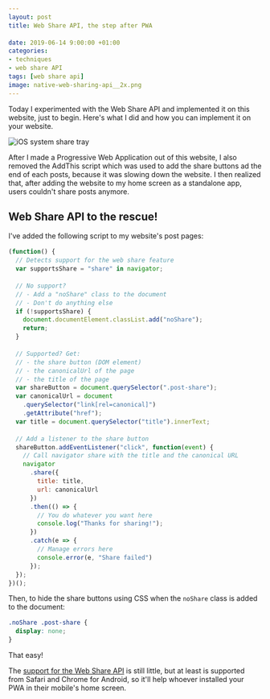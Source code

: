 ```yaml
---
layout: post
title: Web Share API, the step after PWA

date: 2019-06-14 9:00:00 +01:00
categories:
- techniques
- web share API
tags: [web share api]
image: native-web-sharing-api__2x.png
---
```


Today I experimented with the Web Share API and implemented it on this website, just to begin. Here's what I did and how you can implement it on your website.

<img alt="iOS system share tray" src="/assets/post-images/native-web-sharing-api__1x.png" srcset="/assets/post-images/native-web-sharing-api__1x.png 1x, /assets/post-images/native-web-sharing-api__2x.png 2x" class="post-image">

After I made a Progressive Web Application out of this website, I also removed the AddThis script which was used to add the share buttons ad the end of each posts, because it was slowing down the website. I then realized that, after adding the website to my home screen as a standalone app, users couldn't share posts anymore. 

## Web Share API to the rescue!

I've added the following script to my website's post pages:

```js
(function() {
  // Detects support for the web share feature
  var supportsShare = "share" in navigator;

  // No support? 
  // - Add a "noShare" class to the document
  // - Don't do anything else
  if (!supportsShare) {
    document.documentElement.classList.add("noShare");
    return;
  }

  // Supported? Get:
  // - the share button (DOM element)
  // - the canonicalUrl of the page
  // - the title of the page
  var shareButton = document.querySelector(".post-share");
  var canonicalUrl = document
    .querySelector("link[rel=canonical]")
    .getAttribute("href");
  var title = document.querySelector("title").innerText;

  // Add a listener to the share button
  shareButton.addEventListener("click", function(event) {
    // Call navigator share with the title and the canonical URL
    navigator
      .share({
        title: title,
        url: canonicalUrl
      })
      .then(() => {
        // You do whatever you want here
        console.log("Thanks for sharing!");
      })
      .catch(e => {
        // Manage errors here
        console.error(e, "Share failed")
      });
  });
})();
```

Then, to hide the share buttons using CSS when the `noShare` class is added to the document:

```css
.noShare .post-share {
  display: none;
}
```

That easy!

The [support for the Web Share API](https://caniuse.com/#feat=web-share) is still little, but at least is supported from Safari and Chrome for Android, so it'll help whoever installed your PWA in their mobile's home screen.